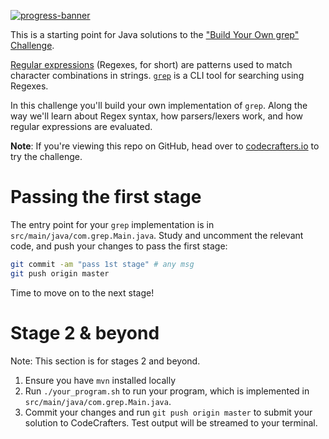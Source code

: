 [![progress-banner](https://backend.codecrafters.io/progress/grep/a9ea5b90-5f38-4fb2-9c50-40027027f42e)](https://app.codecrafters.io/users/codecrafters-bot?r=2qF)

This is a starting point for Java solutions to the
["Build Your Own grep" Challenge](https://app.codecrafters.io/courses/grep/overview).

[Regular expressions](https://en.wikipedia.org/wiki/Regular_expression)
(Regexes, for short) are patterns used to match character combinations in
strings. [`grep`](https://en.wikipedia.org/wiki/Grep) is a CLI tool for
searching using Regexes.

In this challenge you'll build your own implementation of `grep`. Along the way
we'll learn about Regex syntax, how parsers/lexers work, and how regular
expressions are evaluated.

**Note**: If you're viewing this repo on GitHub, head over to
[codecrafters.io](https://codecrafters.io) to try the challenge.

# Passing the first stage

The entry point for your `grep` implementation is in `src/main/java/com.grep.Main.java`.
Study and uncomment the relevant code, and push your changes to pass the first
stage:

```sh
git commit -am "pass 1st stage" # any msg
git push origin master
```

Time to move on to the next stage!

# Stage 2 & beyond

Note: This section is for stages 2 and beyond.

1. Ensure you have `mvn` installed locally
1. Run `./your_program.sh` to run your program, which is implemented in
   `src/main/java/com.grep.Main.java`.
1. Commit your changes and run `git push origin master` to submit your solution
   to CodeCrafters. Test output will be streamed to your terminal.
